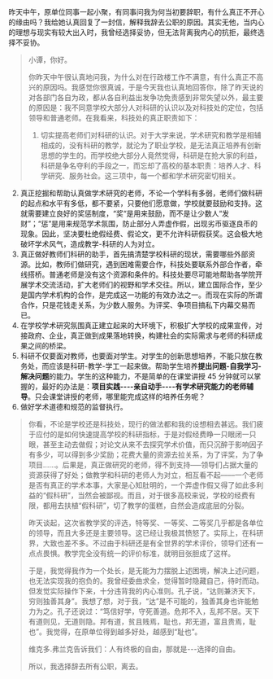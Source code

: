 昨天中午，原单位同事一起小聚，有同事问我为何当初要辞职，有什么真正不开心的缘由吗？我给她认真回复了一封信，解释我辞去公职的原因。其实无他，当内心的理想与现实有较大出入时，我曾经选择妥协，但无法背离我内心的抗拒，最终选择不妥协。

> 小谭，你好。
>
> 你昨天中午很认真地问我，为什么对在行政楼工作不满意，有什么真正不高兴的原因吗。我感觉你很真诚，于是今天我也认真地回答你，除了昨天说的对各部门各自为政，都从各自利益出发争功免责感到非常失望以外，最主要的原因是：我不同意学校大部分人对科研的认识以及对科技处的定位，包括领导和普通老师。在我看来，科技处的真正职责如下：
>
> 1. 切实提高老师们对科研的认识。对于大学来说，学术研究和教学是相辅相成的，没有科研的教学，就沦为了职业学校，是无法真正培养有创新思想的学生的。而学校绝大部分人竟然觉得，科研是在抢大家的利益，科研是争名夺利的手段之一，而忘却了高校的基本职责：培养人才、科学研究、服务社会。这三项中，每一个都和学术研究密切相关。
2.  真正挖掘和帮助认真做学术研究的老师，不论一个学科有多弱，老师们做科研的起点和水平有多低，都不要紧，只要他们愿意做，学校就要鼓励和支持。这就需要建立良好的奖惩制度，“奖“是用来鼓励，而不是让少数人“发财”；“惩”是用来规范学术氛围，防止部分人弄虚作假，出现劣币驱逐良币的现象。因此，坚决要杜绝假经费、假论文，更不允许科研假获奖。这会极大地破坏学术风气，造成教学-科研的人为对立。
3.  真正做好教师们科研的助手，首先搞清楚学校科研的现状，需要哪些外部资源。比如，教师们做研究，遇到困难需要合作，科技处要联系外部合作者，牵线搭桥。普通老师是没有这个资源和条件的。科技处要尽可能地帮助各学院开展学术交流活动，扩大老师们的视野和学术交往。所以，建立国际合作，至少是国内学术机构的合作，是完成这一功能的有效办法之一。而现在实际的所谓合作，只是花钱走关系，为少数人服务。为评奖、争项目搞私下内幕交易而已。
4.  在学校学术研究氛围真正建立起来的大环境下，积极扩大学校的成果宣传，对接政府、企业，真正做到成果落地转换，构建社会的实际需求与老师的科研成果之间的桥梁。
5.  科研不仅要面对教师，也要面对学生。对学生的创新思想培养，不能只放在教务处，而应该是科研-教学-学工一起来做。帮助学生培养**提出问题-自我学习-解决问题**的能力。学生的这种能力，不是简单的在课堂讲授 45 分钟就可以掌握的，最好的办法是：**项目实践----亲自动手----有学术研究能力的老师辅导**。只会课堂讲授的老师，哪里能完成这样的培养任务呢？
6.  做好学术道德和规范的监督执行。
>
>你看，不论是学校还是科技处，现行的做法都和我的设想相去甚远。我们疲于应付的是如何快速提高学校的科研指标，于是对假经费睁一只眼闭一只眼，甚至主动去做假；对论文从来不去探究学术价值，而只沉醉于影响因子有多少，可以得到多少奖励；花费大量的资源去拉关系，为了评奖，为了争项目……。后果是，真正做研究的老师，得不到支持–––领导们占据大量的资源获得了好处；做教学和科研的老师人为对立，相互看不起––––一个老师是否有真正的学术本事，大家是心知肚明的，一个弄虚作假又得了如此多利益的“假科研”，当然会被鄙视。而且，对于很多高校来说，学校的经费有限，都用去扶植“假科研”，切了教学的蛋糕，自然会造成底层的分裂。
>
>昨天谈起，这次省教学奖的评选，特等奖、一等奖、二等奖几乎都是各单位的领导，而且大多还是主要领导。这已经让我极其愤怒了。实际上，在科研界，大致也差不多。不过由于科研还是有全世界的学术评价，领导们还有一点点畏惧。教学完全没有统一的评价标准，就明目张胆成了这样。
>
>于是，我觉得我作为一个处长，是无能为力摆脱上述困境，解决上述问题，也无法实现我的抱负的。我曾经委曲求全，觉得暂时隐藏自己，待时而动。但发觉实际操作下来，十分违背我的内心准则。孔子说，“达则兼济天下，穷则独善其身”。我想了想，对于我，“达”是不可能的，独善其身也许能勉力为之。孔子还说过：“笃信好学，守死善道。危邦不入，乱邦不居。天下有道则见，无道则隐。邦有道，贫且贱焉，耻也，邦无道，富且贵焉，耻也”。我觉得，在原单位得到越多好处，越感到“耻也”。
>
>维克多.弗兰克告诉我们：人有终极的自由，那就是---选择的自由。
>
>所以，我选择辞去所有公职，离去。
